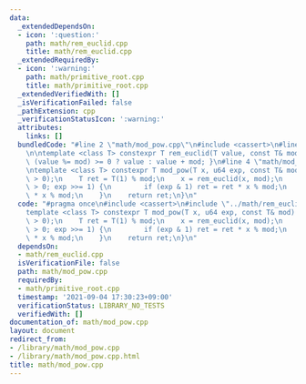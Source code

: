 ```yaml
---
data:
  _extendedDependsOn:
  - icon: ':question:'
    path: math/rem_euclid.cpp
    title: math/rem_euclid.cpp
  _extendedRequiredBy:
  - icon: ':warning:'
    path: math/primitive_root.cpp
    title: math/primitive_root.cpp
  _extendedVerifiedWith: []
  _isVerificationFailed: false
  _pathExtension: cpp
  _verificationStatusIcon: ':warning:'
  attributes:
    links: []
  bundledCode: "#line 2 \"math/mod_pow.cpp\"\n#include <cassert>\n#line 2 \"math/rem_euclid.cpp\"\
    \n\ntemplate <class T> constexpr T rem_euclid(T value, const T& mod) { return\
    \ (value %= mod) >= 0 ? value : value + mod; }\n#line 4 \"math/mod_pow.cpp\"\n\
    \ntemplate <class T> constexpr T mod_pow(T x, u64 exp, const T& mod) {\n    assert(mod\
    \ > 0);\n    T ret = T(1) % mod;\n    x = rem_euclid(x, mod);\n    for (; exp\
    \ > 0; exp >>= 1) {\n        if (exp & 1) ret = ret * x % mod;\n        x = x\
    \ * x % mod;\n    }\n    return ret;\n}\n"
  code: "#pragma once\n#include <cassert>\n#include \"../math/rem_euclid.cpp\"\n\n\
    template <class T> constexpr T mod_pow(T x, u64 exp, const T& mod) {\n    assert(mod\
    \ > 0);\n    T ret = T(1) % mod;\n    x = rem_euclid(x, mod);\n    for (; exp\
    \ > 0; exp >>= 1) {\n        if (exp & 1) ret = ret * x % mod;\n        x = x\
    \ * x % mod;\n    }\n    return ret;\n}\n"
  dependsOn:
  - math/rem_euclid.cpp
  isVerificationFile: false
  path: math/mod_pow.cpp
  requiredBy:
  - math/primitive_root.cpp
  timestamp: '2021-09-04 17:30:23+09:00'
  verificationStatus: LIBRARY_NO_TESTS
  verifiedWith: []
documentation_of: math/mod_pow.cpp
layout: document
redirect_from:
- /library/math/mod_pow.cpp
- /library/math/mod_pow.cpp.html
title: math/mod_pow.cpp
---
```

